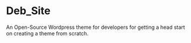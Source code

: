 # Deb_Site
An Open-Source Wordpress theme for developers for getting a head start on creating a theme from scratch.

